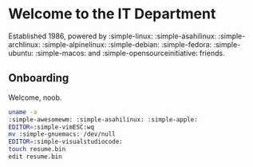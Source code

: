 # Welcome to the IT Department

Established 1986, powered by :simple-linux:
:simple-asahilinux:
:simple-archlinux:
:simple-alpinelinux:
:simple-debian:
:simple-fedora:
:simple-ubuntu:
:simple-macos: and :simple-opensourceinitiative: friends.

## Onboarding

Welcome, noob.

```sh hl_lines="7"
uname -a
:simple-awesomewm: :simple-asahilinux: :simple-apple:
EDITOR=:simple-vimESC:wq
mv :simple-gnuemacs: /dev/null
EDITOR=:simple-visualstudiocode: 
touch resume.bin
edit resume.bin
```

